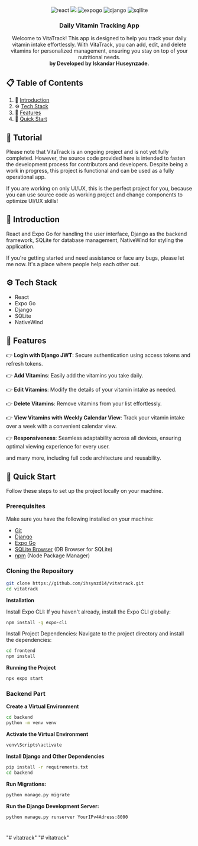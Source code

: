 <div align="center">
  <br />
 
  <br />

  <div>
    <img src="https://shields.io/badge/react-black?logo=react&style=for-the-badge" alt="react" />
    <img src="https://img.shields.io/badge/tailwindcss-0F172A?&logo=tailwindcss" />
    <img src="https://img.shields.io/badge/Run%20in%20Expo%20Go-4285F4.svg?style=flat-square&logo=EXPO&labelColor=4285F4&logoColor=fff" alt="expogo" />
    <img src="https://img.shields.io/badge/Django-092E20?style=for-the-badge&logo=django&logoColor=green" alt="django" />
    <img src="https://img.shields.io/badge/SQLite-003B57?style=for-the-badge&logo=sqlite&logoColor=white" alt="sqllite" />
    
  </div>

  <h3 align="center">Daily Vitamin Tracking App</h3>

   <div align="center">
     Welcome to VitaTrack! This app is designed to help you track your daily vitamin intake effortlessly. With VitaTrack, you can add, edit, and delete vitamins for personalized management, ensuring you stay on top of your nutritional needs.<br/> <b>by Developed by Iskandar Huseynzade.</b>
    </div>
</div>

## 📋 <a name="table">Table of Contents</a>

1. 🤖 [Introduction](#introduction)
2. ⚙️ [Tech Stack](#tech-stack)
3. 🔋 [Features](#features)
4. 🤸 [Quick Start](#quick-start)

## 🚨 Tutorial

Please note that VitaTrack is an ongoing project and is not yet fully completed. However, the source code provided here is intended to fasten the development process for contributors and developers. Despite being a work in progress, this project is functional and can be used as a fully operational app.

If you are working on only UI/UX, this is the perfect project for you, because you can use source code as working project and change components to optimize UI/UX skills!

## <a name="introduction">🤖 Introduction</a>

React and Expo Go for handling the user interface, Django as the backend framework, SQLite for database management, NativeWind for styling the application.

If you're getting started and need assistance or face any bugs, please let me now. It's a place where people help each other out.

## <a name="tech-stack">⚙️ Tech Stack</a>

- React
- Expo Go
- Django
- SQLite
- NativeWind

## <a name="features">🔋 Features</a>

👉 **Login with Django JWT**:  Secure authentication using access tokens and refresh tokens.

👉 **Add Vitamins**: Easily add the vitamins you take daily.

👉 **Edit Vitamins**: Modify the details of your vitamin intake as needed.

👉 **Delete Vitamins**:  Remove vitamins from your list effortlessly.

👉 **View Vitamins with Weekly Calendar View**:  Track your vitamin intake over a week with a convenient calendar view.

👉 **Responsiveness**: Seamless adaptability across all devices, ensuring optimal viewing experience for every user.

and many more, including full code architecture and reusability.

## <a name="quick-start">🤸 Quick Start</a>

Follow these steps to set up the project locally on your machine.

### **Prerequisites**

Make sure you have the following installed on your machine:

- [Git](https://git-scm.com/)
- [Django](https://www.djangoproject.com/download/)
- [Expo Go](https://expo.dev/go)
- [SQLite Browser](https://sqlitebrowser.org/dl/) (DB Browser for SQLite)
- [npm](https://www.npmjs.com/) (Node Package Manager)

### **Cloning the Repository**

```bash
git clone https://github.com/ihsynzd14/vitatrack.git
cd vitatrack
```

**Installation**

Install Expo CLI: If you haven't already, install the Expo CLI globally:

```bash
npm install -g expo-cli
```

Install Project Dependencies: Navigate to the project directory and install the dependencies:

```bash
cd frontend
npm install
```

**Running the Project**

```bash
npx expo start
```

### **Backend Part**

**Create a Virtual Environment**
```bash
cd backend
python -m venv venv
```

**Activate the Virtual Environment**
```bash
venv\Scripts\activate
```
**Install Django and Other Dependencies**
```bash
pip install -r requirements.txt
cd backend
```

**Run Migrations:**
```bash
python manage.py migrate
```

**Run the Django Development Server:**
```bash
python manage.py runserver YourIPv4Adress:8000
```

#
"# vitatrack" 
"# vitatrack" 
